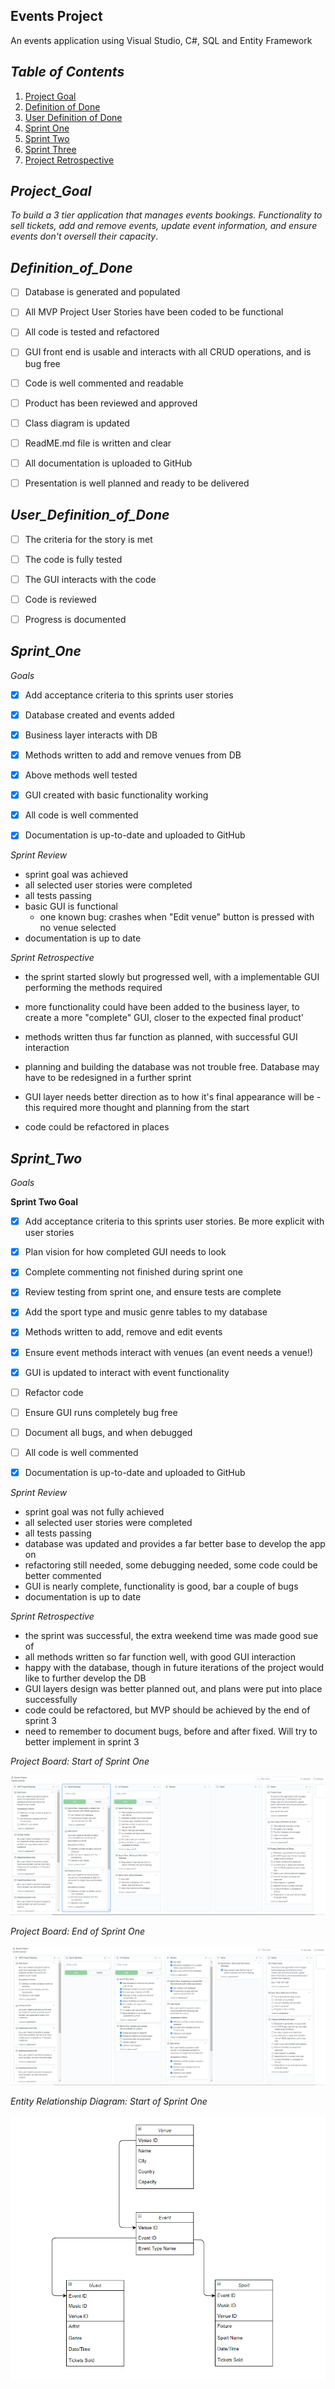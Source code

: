 ## Events Project

An events application using Visual Studio, C#, SQL and Entity Framework



## *Table of Contents*

1. [Project Goal](#Project_Goal)
2. [Definition of Done](#Definition_of_Done)
3. [User Definition of Done](#User_Definition_of_Done)
4. [Sprint One](#Sprint_One)
5. [Sprint Two](#Sprint_Two)
6. [Sprint Three](#Sprint_Three)
7. [Project Retrospective](#Project_Retrospective)



## *Project_Goal*

*To build a 3 tier application that manages events bookings.  Functionality to sell tickets, add and remove events, update event information, and ensure events don't oversell their capacity*.



## *Definition_of_Done*

- [ ] Database is generated and populated
- [ ] All MVP Project User Stories have been coded to be functional
- [ ] All code is tested and refactored 

- [ ] GUI front end is usable and interacts with all CRUD operations, and is bug free

- [ ] Code is well commented and readable

- [ ] Product has been reviewed and approved

- [ ] Class diagram is updated

- [ ] ReadME.md file is written and clear

- [ ] All documentation is uploaded to GitHub

- [ ] Presentation is well planned and ready to be delivered

  

## *User_Definition_of_Done*

- [ ] The criteria for the story is met
- [ ] The code is fully tested
- [ ] The GUI interacts with the code
- [ ] Code is reviewed
- [ ] Progress is documented



## *Sprint_One*

*Goals*

- [x] Add acceptance criteria to this sprints user stories

 - [x] Database created and events added

 - [x] Business layer interacts with DB

 - [x] Methods written to add and remove venues from DB

 - [x] Above methods well tested

 - [x] GUI created with basic functionality working

 - [x] All code is well commented

 - [x] Documentation is up-to-date and uploaded to GitHub

   

*Sprint Review*

- sprint goal was achieved
- all selected user stories were completed
- all tests passing
- basic GUI is functional
  - one known bug: crashes when "Edit venue" button is pressed with no venue selected
- documentation is up to date



*Sprint Retrospective*

- the sprint started slowly but progressed well, with a implementable GUI performing the methods required

- more functionality could have been added to the business layer, to create a more "complete" GUI, closer to the expected final product'

- methods written thus far function as planned, with successful GUI interaction

- planning and building the database was not trouble free.  Database may have to be redesigned in a further sprint

- GUI layer needs better direction as to how it's final appearance will be - this required more thought and planning from the start

- code could be refactored in places

  

## *Sprint_Two*

*Goals*

**Sprint Two Goal**

 - [x] Add acceptance criteria to this sprints user stories. Be more explicit with user stories

 - [x] Plan vision for how completed GUI needs to look

 - [x] Complete commenting not finished during sprint one

 - [x] Review testing from sprint one, and ensure tests are complete

 - [x] Add the sport type and music genre tables to my database

 - [x] Methods written to add, remove and edit events

 - [x] Ensure event methods interact with venues (an event needs a venue!)

 - [x] GUI is updated to interact with event functionality

 - [ ] Refactor code

 - [ ] Ensure GUI runs completely bug free

 - [ ] Document all bugs, and when debugged

 - [ ] All code is well commented

 - [x] Documentation is up-to-date and uploaded to GitHub

   

*Sprint Review*

- sprint goal was not fully achieved
- all selected user stories were completed
- all tests passing
- database was updated and provides a far better base to develop the app on
- refactoring still needed, some debugging needed, some code could be better commented
- GUI is nearly complete, functionality is good, bar a couple of bugs
- documentation is up to date



*Sprint Retrospective*

- the sprint was successful, the extra weekend time was made good sue of
- all methods written so far function well, with good GUI interaction
- happy with the database, though in future iterations of the project would like to further develop the DB
- GUI layers design was better planned out, and plans were put into place successfully
- code could be refactored, but MVP should be achieved by the end of sprint 3
- need to remember to document bugs, before and after fixed.  Will try to better implement in sprint 3



*Project Board: Start of Sprint One*

![](https://github.com/alexpmarks7/EventsProject/blob/master/Main%20Project%20Images/startOfSprintOne.PNG)



*Project Board: End of Sprint One*

![](https://github.com/alexpmarks7/EventsProject/blob/master/Main%20Project%20Images/endOfSprintOne.PNG)



*Entity Relationship Diagram: Start of Sprint One*

![](https://github.com/alexpmarks7/EventsProject/blob/master/Main%20Project%20Images/ERD.PNG)
